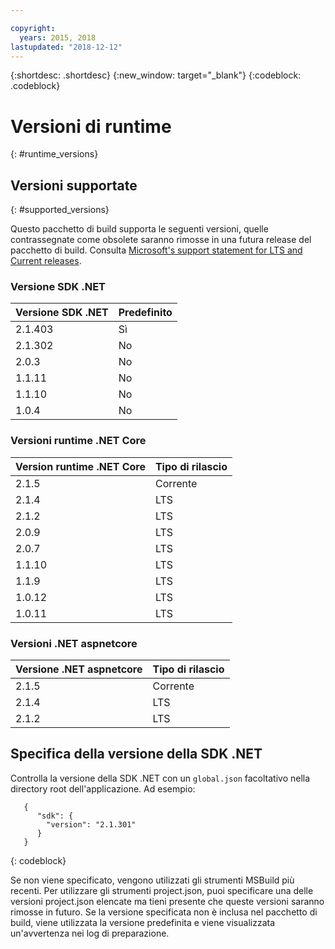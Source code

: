 ```yaml
---

copyright:
  years: 2015, 2018
lastupdated: "2018-12-12"
---
```


{:shortdesc: .shortdesc}
{:new_window: target="_blank"}
{:codeblock: .codeblock}


# Versioni di runtime
{: #runtime_versions}

## Versioni supportate
{: #supported_versions}

Questo pacchetto di build supporta le seguenti versioni, quelle contrassegnate come obsolete saranno rimosse in una futura release del pacchetto di build.  Consulta [Microsoft's support statement for LTS and Current releases](https://www.microsoft.com/net/core/support).


### Versione SDK .NET

| Versione SDK .NET        | Predefinito          |
|-------------------------|------------------|
| 2.1.403                 |   Sì            |
| 2.1.302                 |   No             |
| 2.0.3                   |   No             |
| 1.1.11                  |   No             |
| 1.1.10                  |   No             |
| 1.0.4                   |   No             |


### Versioni runtime .NET Core

| Version runtime .NET Core | Tipo di rilascio      |
|---------------------------|-------------------|
| 2.1.5                     | Corrente           |  
| 2.1.4                     | LTS               |
| 2.1.2                     | LTS               |
| 2.0.9                     | LTS               |
| 2.0.7                     | LTS               |
| 1.1.10                    | LTS               |
| 1.1.9                     | LTS               |
| 1.0.12                    | LTS               |
| 1.0.11                    | LTS               |


### Versioni .NET aspnetcore

| Versione .NET aspnetcore | Tipo di rilascio      |
|---------------------------|-------------------|
| 2.1.5                     | Corrente           |  
| 2.1.4                     | LTS               |
| 2.1.2                     | LTS               |



## Specifica della versione della SDK .NET

Controlla la versione della SDK .NET con un `global.json` facoltativo nella directory root dell'applicazione. Ad esempio:
```
   {
      "sdk": {
        "version": "2.1.301"
      }
   }
```
{: codeblock}

Se non viene specificato, vengono utilizzati gli strumenti MSBuild più recenti.  Per utilizzare gli strumenti project.json, puoi specificare una delle versioni project.json elencate ma tieni presente che queste versioni saranno rimosse in futuro.  Se la versione specificata non è inclusa nel pacchetto di build, viene utilizzata la versione predefinita e viene visualizzata un'avvertenza nei log di preparazione.
